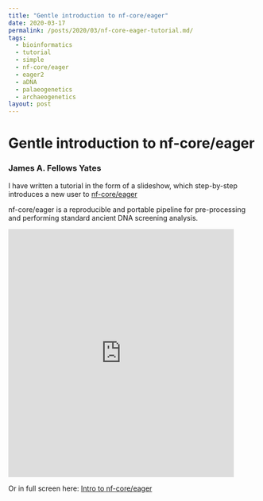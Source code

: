 ```yaml
---
title: "Gentle introduction to nf-core/eager"
date: 2020-03-17
permalink: /posts/2020/03/nf-core-eager-tutorial.md/
tags:
  - bioinformatics
  - tutorial
  - simple
  - nf-core/eager
  - eager2
  - aDNA
  - palaeogenetics
  - archaeogenetics
layout: post
---
```


# Gentle introduction to nf-core/eager

### James A. Fellows Yates

I have written a tutorial in the form of a slideshow, which step-by-step
introduces a new user to [nf-core/eager](https://nf-co.re/eager)

nf-core/eager is a reproducible and portable pipeline for pre-processing and performing standard ancient DNA
screening analysis.

<iframe frameborder="no" border="0" marginwidth="0" marginheight="0" width="90%" height="500" src="https://jfy133.github.io/assets/files/presentations/intro-to-nfcore-eager.html"></iframe>

Or in full screen here: [Intro to nf-core/eager](https://jfy133.github.io/assets/files/presentations/intro-to-nfcore-eager.html ":include :type=iframe width=100% height=600px")

